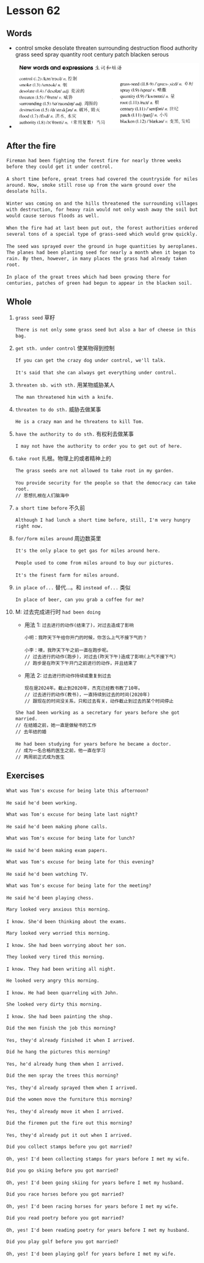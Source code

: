 # Lesson 62

## Words

- control smoke desolate threaten surrounding destruction flood authority grass seed spray quantity root century patch blacken serous

- ![Words](../../../Images/Part2/07/words-62.png)

## After the fire

```
Fireman had been fighting the forest fire for nearly three weeks before they could get it under control.

A short time before, great trees had covered the countryside for miles around. Now, smoke still rose up from the warm ground over the desolate hills.

Winter was coming on and the hills threatened the surrounding villages with destruction, for heavy rain would not only wash away the soil but would cause serous floods as well.

When the fire had at last been put out, the forest authorities ordered several tons of a special type of grass-seed which would grow quickly.

The seed was sprayed over the ground in huge quantities by aeroplanes. The planes had been planting seed for nearly a month when it began to rain. By then, however, in many places the grass had already taken root.

In place of the great trees which had been growing there for centuries, patches of green had begun to appear in the blacken soil.
```

## Whole

1. `grass seed` 草籽

   ```
   There is not only some grass seed but also a bar of cheese in this bag.
   ```

2. `get sth. under control` 使某物得到控制

   ```
   If you can get the crazy dog under control, we'll talk.

   It's said that she can always get everything under control.
   ```

3. `threaten sb. with sth.` 用某物威胁某人

   ```
   The man threatened him with a knife.
   ```

4. `threaten to do sth.` 威胁去做某事

   ```
   He is a crazy man and he threatens to kill Tom.
   ```

5. `have the authority to do sth.` 有权利去做某事

   ```
   I may not have the authority to order you to get out of here.
   ```

6. `take root` 扎根。物理上的或者精神上的

   ```
   The grass seeds are not allowed to take root in my garden.

   You provide security for the people so that the democracy can take root.
   // 思想扎根在人们脑海中
   ```

7. `a short time before` 不久前

   ```
   Although I had lunch a short time before, still, I'm very hungry right now.
   ```

8. `for/form miles around` 周边数英里

   ```
   It's the only place to get gas for miles around here.

   People used to come from miles around to buy our pictures.

   It's the finest farm for miles around.
   ```

9. `in place of...` 替代...。和 `instead of...` 类似

   ```
   In place of beer, can you grab a coffee for me?
   ```

10. M: 过去完成进行时 `had been doing`

    - 用法 1: `过去进行的动作(结束了)，对过去造成了影响`

      ```
      小明：我昨天下午给你开门的时候，你怎么上气不接下气的？

      小李：噢，我昨天下午之前一直在跑步呢。
      // 过去进行的动作(跑步)，对过去(昨天下午)造成了影响(上气不接下气)
      // 跑步是在昨天下午开门之前进行的动作，并且结束了
      ```

    - 用法 2: `过去进行的动作持续或重复到过去`

      ```
      现在是2024年。截止到2020年，杰克已经教书教了10年。
      // 过去进行的动作(教书)，一直持续到过去的时间(2020年)
      // 跟现在的时间没关系，只和过去有关，动作截止到过去的某个时间停止
      ```

    ```
    She had been working as a secretary for years before she got married.
    // 在结婚之前，她一直是做秘书的工作
    // 去年结的婚

    He had been studying for years before he became a doctor.
    // 成为一名合格的医生之前，他一直在学习
    // 两周前正式成为医生
    ```

## Exercises

```
What was Tom's excuse for being late this afternoon?

He said he'd been working.
```

```
What was Tom's excuse for being late last night?

He said he'd been making phone calls.
```

```
What was Tom's excuse for being late for lunch?

He said he'd been making exam papers.
```

```
What was Tom's excuse for being late for this evening?

He said he'd been watching TV.
```

```
What was Tom's excuse for being late for the meeting?

He said he'd been playing chess.
```

```
Mary looked very anxious this morning.

I know. She'd been thinking about the exams.
```

```
Mary looked very worried this morning.

I know. She had been worrying about her son.
```

```
They looked very tired this morning.

I know. They had been writing all night.
```

```
He looked very angry this morning.

I know. He had been quarreling with John.
```

```
She looked very dirty this morning.

I know. She had been painting the shop.
```

```
Did the men finish the job this morning?

Yes, they'd already finished it when I arrived.
```

```
Did he hang the pictures this morning?

Yes, he'd already hung them when I arrived.
```

```
Did the men spray the trees this morning?

Yes, they'd already sprayed them when I arrived.
```

```
Did the women move the furniture this morning?

Yes, they'd already move it when I arrived.
```

```
Did the firemen put the fire out this morning?

Yes, they'd already put it out when I arrived.
```

```
Did you collect stamps before you got married?

Oh, yes! I'd been collecting stamps for years before I met my wife.
```

```
Did you go skiing before you got married?

Oh, yes! I'd been going skiing for years before I met my husband.
```

```
Did you race horses before you got married?

Oh, yes! I'd been racing horses for years before I met my wife.
```

```
Did you read poetry before you got married?

Oh, yes! I'd been reading poetry for years before I met my husband.
```

```
Did you play golf before you got married?

Oh, yes! I'd been playing golf for years before I met my wife.
```
